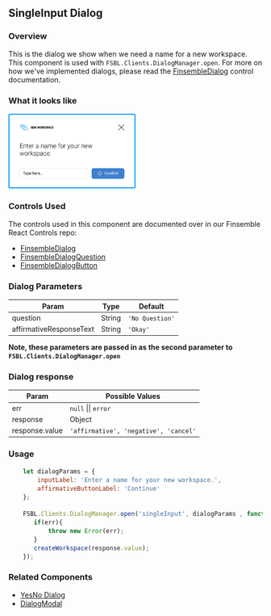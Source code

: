 ## SingleInput Dialog

### Overview
This is the dialog we show when we need a name for a new workspace.  This component is used with `FSBL.Clients.DialogManager.open`. For more on how we've implemented dialogs, please read the [FinsembleDialog](https://github.com/ChartIQ/finsemble-react-controls/tree/master/FinsembleDialog) control documentation.

### What it looks like
<img src="Workspace_Name.png" width="50%" height="50%">


### Controls Used
The controls used in this component are documented over in our Finsemble React Controls repo:
* [FinsembleDialog](https://github.com/ChartIQ/finsemble-react-controls/tree/master/FinsembleDialog)
* [FinsembleDialogQuestion](https://github.com/ChartIQ/finsemble-react-controls/tree/master/FinsembleDialogQuestion)
* [FinsembleDialogButton](https://github.com/ChartIQ/finsemble-react-controls/tree/master/FinsembleDialogButton)

### Dialog Parameters
| Param                   | Type    | Default         |
|-------------------------|---------|-----------------|
| question                | String  | `'No Question'` |
| affirmativeResponseText | String  | `'Okay'`        |

**Note, these parameters are passed in as the second parameter to `FSBL.Clients.DialogManager.open`**

### Dialog response
| Param                   | Possible Values  |
|-------------------------|-----------------|
| err                | `null` \|\| `error` |
| response | Object       |
| response.value    | `'affirmative', 'negative', 'cancel'`          |

### Usage
```javascript
    let dialogParams = {
        inputLabel: 'Enter a name for your new workspace.',
        affirmativeButtonLabel: 'Continue'
    };

    FSBL.Clients.DialogManager.open('singleInput', dialogParams , function (err, response) {
       if(err){
           throw new Error(err);
       }
       createWorkspace(response.value);
    });
```

### Related Components
* [YesNo Dialog](../yesNoDialog/README.md)
* [DialogModal](../dialogModal/README.md)
